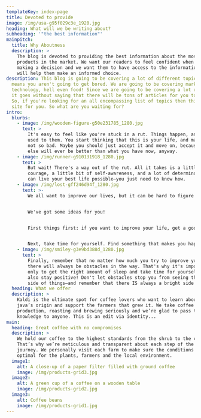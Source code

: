 ```yaml
---
templateKey: index-page
title: Devoted to provide
image: /img/usa-g95f029c3e_1920.jpg
heading: What will we be writing about?
subheading: '"the best information"'
mainpitch:
  title: Why Aboutness
  description: >
    The blog is devoted to providing the best information about the most popular
    products in the market. We want our readers to feel confident when they're
    making a decision and we want them to have access to the information that
    will help them make an informed choice.
description: This blog is going to be covering a lot of different topics, which
  means you aren't going to get bored. We are going to be covering marketing,
  technology, hell even food! Since we are going to be covering a lot of topics
  it goes without saying that there will be tons of articles for you to read.
  So, if you're looking for an all encompassing list of topics then this is the
  site for you. So what are you waiting for?
intro:
  blurbs:
    - image: /img/wooden-figure-g50e231785_1280.jpg
      text: >
        It's easy to feel like you're stuck in a rut. Things happen, and you get
        used to them. You start thinking that this is your life, and maybe it's
        not so bad. Maybe you should just accept it and move on, because nothing
        else will ever be better than what you have now, anyway.
    - image: /img/runner-g910131918_1280.jpg
      text: >
        But wait! There's a way out of the rut. All it takes is a little bit of
        courage, a little bit of self-awareness, and a lot of determination. You
        can live your best life possible—you just need to know how.
    - image: /img/lost-gff246d94f_1280.jpg
      text: >-
        We all want to improve our lives, but it can be hard to figure out how.


        We've got some ideas for you!


        First things first: if you want to improve your life, get a good night's sleep. If you're tired and cranky, you won't be able to focus on making things better, so it's important to get enough rest.


        Next, take time for yourself. Find something that makes you happy and do it regularly—whether it's reading or going to the gym or just spending time with friends.
    - image: /img/smiley-g3e9bd388d_1280.jpg
      text: >
        Finally, remember that no matter how much you try to improve your life,
        there will always be obstacles in the way. That's why it's important not
        only to get the right amount of sleep and take time for yourself, but
        also stay positive! Don't let obstacles stop you from seeing the bright
        side of things—and remember that there IS always a bright side!
  heading: What we offer
  description: >
    Kaldi is the ultimate spot for coffee lovers who want to learn about their
    java’s origin and support the farmers that grew it. We take coffee
    production, roasting and brewing seriously and we’re glad to pass that
    knowledge to anyone. This is an edit via identity...
main:
  heading: Great coffee with no compromises
  description: >
    We hold our coffee to the highest standards from the shrub to the cup.
    That’s why we’re meticulous and transparent about each step of the coffee’s
    journey. We personally visit each farm to make sure the conditions are
    optimal for the plants, farmers and the local environment.
  image1:
    alt: A close-up of a paper filter filled with ground coffee
    image: /img/products-grid3.jpg
  image2:
    alt: A green cup of a coffee on a wooden table
    image: /img/products-grid2.jpg
  image3:
    alt: Coffee beans
    image: /img/products-grid1.jpg
---
```

